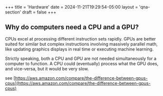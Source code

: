 +++
title = 'Hardware'
date = 2024-11-21T19:29:54-05:00
layout = 'qna-section'
draft = false
+++

## Why do computers need a CPU and a GPU?

CPUs excel at processing different instruction sets rapidly. GPUs are better suited for similar but complex instructions involving massively parallel math, like updating graphics displays in real time or executing machine learning.

Strictly speaking, both a CPU and GPU are not needed simultaneously for a computer to function. A CPU could (eventually) process what the GPU does, and vice-versa, but it would be very slow.

see [https://aws.amazon.com/compare/the-difference-between-gpus-cpus](https://aws.amazon.com/compare/the-difference-between-gpus-cpus)
